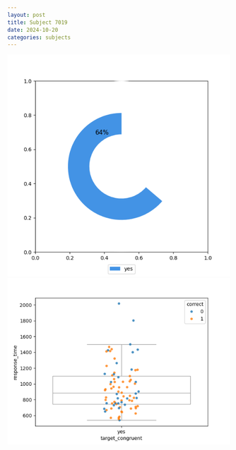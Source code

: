 ```yaml
---
layout: post
title: Subject 7019
date: 2024-10-20
categories: subjects
---
```


![](data/7019/run-17/7019_accuracy_target_congruence.png)
![](data/7019/run-17/7019_rt_congruence.png)
